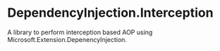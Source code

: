 # DependencyInjection.Interception
A library to perform interception based AOP using Microsoft.Extension.DepenencyInjection.
